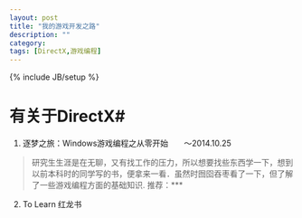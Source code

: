 ```yaml
---
layout: post
title: "我的游戏开发之路"
description: ""
category: 
tags: [DirectX,游戏编程]
---
```

{% include JB/setup %}
# 有关于DirectX#
1. 逐梦之旅：Windows游戏编程之从零开始　　～2014.10.25
> 研究生生涯是在无聊，又有找工作的压力，所以想要找些东西学一下，想到以前本科时的同学写的书，便拿来一看．虽然时囫囵吞枣看了一下，但了解了一些游戏编程方面的基础知识.
推荐：***
2. To Learn 红龙书
